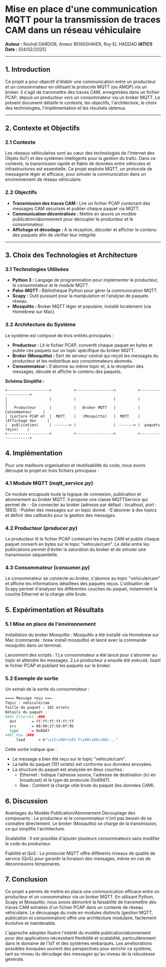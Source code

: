 # Mise en place d'une communication MQTT pour la transmission de traces CAM dans un réseau véhiculaire

**Auteur :** Rochdi DARDOR, Ameur BENSGHAIER, Roy EL HADDAD **IATIC5**  
**Date :** [04/02/2025]

---

## 1. Introduction

Ce projet a pour objectif d'établir une communication entre un producteur et un consommateur en utilisant le protocole MQTT (ou AMQP) via un broker. Il s'agit de transmettre des traces CAM, enregistrées dans un fichier PCAP, depuis un producteur vers un consommateur via un broker MQTT. Le présent document détaille le contexte, les objectifs, l'architecture, le choix des technologies, l'implémentation et les résultats obtenus.

---

## 2. Contexte et Objectifs

### 2.1 Contexte

Les réseaux véhiculaires sont au cœur des technologies de l'Internet des Objets (IoT) et des systèmes intelligents pour la gestion du trafic. Dans ce contexte, la transmission rapide et fiable de données entre véhicules et infrastructures est essentielle. Ce projet exploite MQTT, un protocole de messagerie léger et efficace, pour simuler la communication dans un environnement de réseau véhiculaire.

### 2.2 Objectifs

- **Transmission des traces CAM :** Lire un fichier PCAP contenant des messages CAM sécurisés et publier chaque paquet via MQTT.
- **Communication décentralisée :** Mettre en œuvre un modèle publication/abonnement pour découpler le producteur et le consommateur.
- **Affichage et décodage :** À la réception, décoder et afficher le contenu des paquets afin de vérifier leur intégrité.

---

## 3. Choix des Technologies et Architecture

### 3.1 Technologies Utilisées

- **Python 3 :** Langage de programmation pour implémenter le producteur, le consommateur et le module MQTT.
- **Paho-MQTT :** Bibliothèque Python pour gérer la communication MQTT.
- **Scapy :** Outil puissant pour la manipulation et l'analyse de paquets réseau.
- **Mosquitto :** Broker MQTT léger et populaire, installé localement (via Homebrew sur Mac).

### 3.2 Architecture du Système

Le système est composé de trois entités principales :

- **Producteur :** Lit le fichier PCAP, convertit chaque paquet en bytes et publie ces paquets sur un topic spécifique du broker MQTT.
- **Broker (Mosquitto) :** Sert de serveur central qui reçoit les messages du producteur et les redistribue aux consommateurs abonnés.
- **Consommateur :** S'abonne au même topic et, à la réception des messages, décode et affiche le contenu des paquets.

**Schéma Simplifié :**

```plaintext
+-------------------+          +-----------------+          +--------------------+
|                   |          |                 |          |                    |
|   Producteur      |          |   Broker MQTT   |          |   Consommateur     |
| (Lecture PCAP et  |  MQTT    |   (Mosquitto)   |  MQTT    | (Affichage des     |
|  publication)     | -------> |                 | -------> |  paquets reçus)    |
+-------------------+          +-----------------+          +--------------------+

```

## 4. Implémentation
Pour une meilleure organisation et réutilisabilité du code, nous avons découpé le projet en trois fichiers principaux :

### 4.1 Module MQTT (mqtt_service.py)
Ce module encapsule toute la logique de connexion, publication et abonnement au broker MQTT.
Il propose une classe MQTTService qui permet de :
  -Se connecter au broker (adresse par défaut : localhost, port : 1883).
  -Publier des messages sur un topic donné.
  -S'abonner à des topics et définir des callbacks pour la gestion des messages.

### 4.2 Producteur (producer.py)
Le producteur lit le fichier PCAP contenant les traces CAM et publie chaque paquet converti en bytes sur le topic "vehicule/cam".
Le délai entre les publications permet d'éviter la saturation du broker et de simuler une transmission séquentielle.

### 4.3 Consommateur (consumer.py)
Le consommateur se connecte au broker, s'abonne au topic "vehicule/cam" et affiche les informations détaillées des paquets reçus.
L'utilisation de Scapy permet d'analyser les différentes couches du paquet, notamment la couche Ethernet et la charge utile brute.

## 5. Expérimentation et Résultats
### 5.1 Mise en place de l'environnement
Installation du broker Mosquitto :
Mosquitto a été installé via Homebrew sur Mac (commande : brew install mosquitto) et lancé avec la commande mosquitto dans un terminal.

Lancement des scripts :
1.Le consommateur a été lancé pour s'abonner au topic et attendre les messages.
2.Le producteur a ensuite été exécuté, lisant le fichier PCAP et publiant les paquets sur le broker.

### 5.2 Exemple de sortie
Un extrait de la sortie du consommateur :

```bash
==== Message reçu ===
Topic : vehicule/cam
Taille du paquet : 101 octets
Détails du paquet :
###[ Ethernet ]###
  dst       = ff:ff:ff:ff:ff:ff
  src       = 08:00:27:50:0f:9b
  type      = 0x8947
###[ Raw ]###
     load      = b"\x11\x00+\x01 P\x80\x00\x00/..."
```

Cette sortie indique que :

- Le message a bien été reçu sur le topic "vehicule/cam".
- La taille du paquet (101 octets) est conforme aux données envoyées.
- La structure du paquet est analysée en deux couches :
  - Ethernet : Indique l'adresse source, l'adresse de destination (ici en broadcast) et le type de protocole (0x8947).
  - Raw : Contient la charge utile brute du paquet (les données CAM).


## 6. Discussion
 Avantages du Modèle Publication/Abonnement
Découplage des composants :
Le producteur et le consommateur n'ont pas besoin de se connaître directement. Le broker (Mosquitto) se charge de la transmission, ce qui simplifie l'architecture.

Scalabilité :
Il est possible d'ajouter plusieurs consommateurs sans modifier le code du producteur.

Fiabilité et QoS :
Le protocole MQTT offre différents niveaux de qualité de service (QoS) pour garantir la livraison des messages, même en cas de déconnexions temporaires.

## 7. Conclusion
Ce projet a permis de mettre en place une communication efficace entre un producteur et un consommateur via un broker MQTT. En utilisant Python, Scapy et Mosquitto, nous avons démontré la faisabilité de transmettre des traces CAM extraites d'un fichier PCAP dans un contexte de réseau véhiculaire. Le découpage du code en modules distincts (gestion MQTT, publication et consommation) offre une architecture modulaire, facilement évolutive et maintenable.

L'approche adoptée illustre l'intérêt du modèle publication/abonnement pour des applications nécessitant flexibilité et scalabilité, particulièrement dans le domaine de l'IoT et des systèmes embarqués. Les améliorations possibles évoquées ouvrent des perspectives pour enrichir ce système, tant au niveau du décodage des messages qu'au niveau de la robustesse générale.
